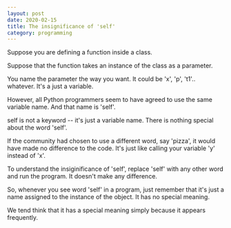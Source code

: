 ```yaml
---
layout: post
date: 2020-02-15
title: The insignificance of 'self'
category: programming
---
```


Suppose you are defining a function inside a class. 

Suppose that the function takes an instance of the class as a parameter.

You name the parameter the way you want. It could be 'x', 'p', 't1'.. whatever.
It's a just a variable. 

However, all Python programmers seem to have agreed to use the same variable
name. And that name is 'self'.

self is not a keyword -- it's just a variable name. There is nothing special
about the word 'self'.

If the community had chosen to use a different word, say 'pizza', it would have
made no difference to the code. It's just like calling your variable 'y'
instead of 'x'.

To understand the insiginificance of 'self', replace 'self' with any other word
and run the program. It doesn't make any difference. 

So, whenever you see word 'self' in a program, just remember that it's just a
name assigned to the instance of the object. It has no special meaning. 

We tend think that it has a special meaning simply because it appears
frequently.


